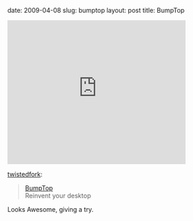date: 2009-04-08
slug: bumptop
layout: post
title: BumpTop


<iframe width="400" height="323" src="http://www.youtube.com/embed/eqcmPJ-oVL0?wmode=transparent&autohide=1&egm=0&hd=1&iv_load_policy=3&modestbranding=1&rel=0&showinfo=0&showsearch=0" frameborder="0" allowfullscreen></iframe><p><a href="http://twistedfork.tumblr.com/post/94109147/bumptop-reinvent-your-desktop" target="_blank">twistedfork</a>:</p>



<blockquote><a href="http://bumptop.com/" target="_blank">BumpTop</a><br/>Reinvent your desktop</blockquote>



<p>Looks Awesome, giving a try.</p>
